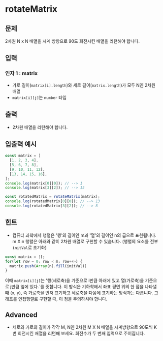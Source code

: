 # **rotateMatrix**

## **문제**

2차원 N x N 배열을 시계 방향으로 90도 회전시킨 배열을 리턴해야 합니다.

## **입력**

### **인자 1 : matrix**

- 가로 길이(`matrix[i].length`)와 세로 길이(`matrix.length`)가 모두 N인 2차원 배열
- `matrix[i][j]`는 `number` 타입

## **출력**

- 2차원 배열을 리턴해야 합니다.

## **입출력 예시**

```jsx
const matrix = [
  [1, 2, 3, 4],
  [5, 6, 7, 8],
  [9, 10, 11, 12],
  [13, 14, 15, 16],
];
console.log(matrix[0][0]); // --> 1
console.log(matrix[3][2]); // --> 15

const rotatedMatrix = rotateMatrix(matrix);
console.log(rotatedMatrix[0][0]); // --> 13
console.log(rotatedMatrix[3][2]); // --> 8
```

## **힌트**

- 컴퓨터 과학에서 행렬은 '행'의 길이인 m과 '열'의 길이인 n의 곱으로 표현됩니다. m X n 행렬은 아래와 같이 2차원 배열로 구현할 수 있습니다. (행렬의 요소를 전부 `initVal`로 초기화)

```jsx
const matrix = [];
for(let row = 0; row < m; row++>) {
  matrix.push(Array(n).fill(initVal))
}
```

이때 `matrix[i][j]`는 '행(세로축)을 기준으로 i만큼 아래에 있고 열(가로축)을 기준으로 j만큼 옆에 있다.`를 뜻합니다. 이 방식은 기하학에서 좌표 평면 위의 한 점을 나타낼 때 (x, y), 즉 가로축을 먼저 표기하고 세로축을 다음에 표기하는 방식과는 다릅니다. 그래프를 인접행렬로 구현할 때, 이 점을 주의하셔야 합니다.

## **Advanced**

- 세로와 가로의 길이가 각각 M, N인 2차원 M X N 배열을 시계방향으로 90도씩 K번 회전시킨 배열을 리턴해 보세요. 회전수가 두 번째 입력으로 주어집니다.